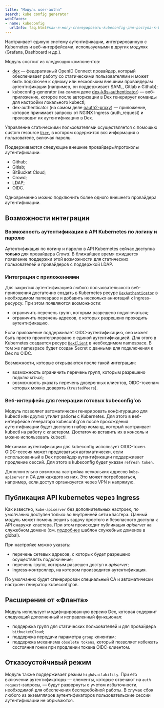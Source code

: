 ```yaml
---
title: "Модуль user-authn"
search: kube config generator
webIfaces:
- name: kubeconfig
  urlInfo: faq.html#как-я-могу-сгенерировать-kubeconfig-для-доступа-к-kubernetes-api
---
```


Настраивает единую систему аутентификации, интегрированную с Kubernetes и веб-интерфейсами, используемыми в других модулях (Grafana, Dashboard и др.).

Модуль состоит из следующих компонентов:
- [dex](https://github.com/dexidp/dex) — федеративный OpenID Connect провайдер, который обеспечивает работу со статическими пользователями и может быть подключен к одному или нескольким внешним провайдерам аутентификации (например, он поддерживает SAML, Gitlab и Github);
- kubeconfig-generator (на самом деле [dex-k8s-authenticator](https://github.com/mintel/dex-k8s-authenticator)) — веб-приложение, которое после авторизации в Dex генерирует команды для настройки локального kubectl;
- dex-authenticator (на самом деле [oauth2-proxy](https://github.com/oauth2-proxy/oauth2-proxy)) — приложение, которое принимает запросы от NGINX Ingress (auth_request) и производит их аутентификацию в Dex.

Управление статическими пользователями осуществляется с помощью custom resource [`User`](cr.html#user), в котором содержится вся информация о пользователе, включая пароль.

Поддерживаются следующие внешние провайдеры/протоколы аутентификации:
- Github;
- Gitlab;
- BitBucket Cloud;
- Crowd;
- LDAP;
- OIDC.

Одновременно можно подключить более одного внешнего провайдера аутентификации.

## Возможности интеграции

### Возможность аутентификации в API Kubernetes по логину и паролю

Аутентификация по логину и паролю в API Kubernetes сейчас доступна **только** для провайдера *Crowd*.
В ближайшее время ожидается появление поддержки этой возможности для статических пользователей и провайдеров с поддержкой LDAP.

### Интеграция с приложениями

Для закрытия аутентификацией любого пользовательского веб-приложения достаточно создать в Kubernetes ресурс [`DexAuthenticator`](cr.html#dexauthenticator) в необходимом namespace и добавить несколько аннотаций к Ingress-ресурсу. При этом появляются возможности:
- ограничить перечень групп, которым разрешено подключаться;
- ограничить перечень адресов, с которых разрешено проходить аутентификацию.

Если приложение поддерживает OIDC-аутентификацию, оно может быть просто проинтегрировано с единой аутентификацией. Для этого в Kubernetes создается ресурс [`DexClient`](cr.html#dexclient) в необходимом namespace. В том же namespace будет создан Secret с данными для подключения к Dex по OIDC.

Возможности, которые открываются после такой интеграции:
- возможность ограничить перечень групп, которым разрешено подключаться;
- возможность указать перечень доверенных клиентов, OIDC-токенам которых можно доверять (`trustedPeers`).

### Веб-интерфейс для генерации готовых kubeconfig’ов

Модуль позволяет автоматически генерировать конфигурацию для kubectl или других утилит работы с Kubernetes. Для этого в веб-интерфейсе генератора kubeconfig’ов после прохождения аутентификации будет доступен набор команд, который настраивает kubectl на работу с кластером. Достаточно вставить их в консоль и можно использовать kubectl.

Механизм аутентификации для kubeconfig использует OIDC-токен. OIDC-сессия может продлеваться автоматически, если использованный в Dex провайдер аутентификации поддерживает продление сессий. Для этого в kubeconfig будет указан `refresh token`.

Дополнительно возможна настройка нескольких адресов `kube-apiserver` и CA для каждого из них. Это может потребоваться, например, если доступ организуется через VPN и напрямую.

## Публикация API kubernetes через Ingress

Как известно, `kube-apiserver` без дополнительных настроек, по умолчанию доступен только во внутренней сети кластера. Данный модуль может помочь решить задачу простого и безопасного доступа к API снаружи кластера. При этом происходит публикация *apiserver* на служебном домене (см. [подробнее](../../deckhouse-configure-global.html) шаблон служебных доменов в global).

При настройке можно указать:
- перечень сетевых адресов, с которых будет разрешено осуществлять подключение;
- перечень групп, которым разрешен доступ к *apiserver*;
- Ingress-контроллер, на котором производится аутентификация.

По умолчанию будет сгенерирован специальный CA и автоматически настроен генератор kubeconfig’ов.

## Расширения от «Фланта»

Модуль использует модифицированную версию Dex, которая содержит следующий дополненный и исправленный функционал:
- поддержка групп для статических пользователей и для провайдера `bitbucketCloud`;
- поддержка передачи параметра `group` клиентам;
- поддержка механизма `obsolete tokens`, который позволяет избежать состояния гонки при продлении токена OIDC-клиентом.

## Отказоустойчивый режим

Модуль также поддерживает режим `highAvailability`. При его включении аутентификаторы — элементы, которые отвечают на `auth request`-запросы, — будут развернуты с учетом избыточности, необходимой для обеспечения бесперебойной работы. В случае сбоя любого из экземпляров аутентификаторов пользовательские сессии аутентификации не обрываются.
